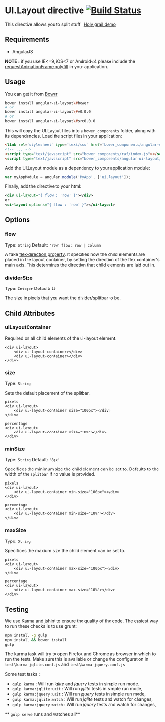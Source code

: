# UI.Layout directive [![Build Status](https://travis-ci.org/angular-ui/ui-layout.svg)](https://travis-ci.org/angular-ui/ui-layout)

This directive allows you to split stuff !
[Holy grail demo](http://plnkr.co/k74rGs)

## Requirements

- AngularJS

**NOTE :** if you use IE<=9, iOS<7 or Android<4 please include the [requestAnimationFrame polyfill](https://github.com/darius/requestAnimationFrame/blob/master/requestAnimationFrame.js) in your application.


## Usage

You can get it from [Bower](http://bower.io/)

```sh
bower install angular-ui-layout\#bower
# or
bower install angular-ui-layout\#v0.0.0
# or
bower install angular-ui-layout\#src0.0.0
```

This will copy the UI.Layout files into a `bower_components` folder, along with its dependencies. Load the script files in your application:

```html
<link rel="stylesheet" type="text/css" href="bower_components/angular-ui-layout/ui-layout.css"/>
<!-- ... -->
<script type="text/javascript" src="bower_components/raf/index.js"></script>
<script type="text/javascript" src="bower_components/angular-ui-layout/ui-layout.js"></script>
```

Add the UI.Layout module as a dependency to your application module:

```javascript
var myAppModule = angular.module('MyApp', ['ui.layout']);
```

Finally, add the directive to your html:


```xml
<div ui-layout="{ flow : 'row' }"></div>
or
<ui-layout options="{ flow : 'row' }"></ui-layout>
```


## Options

### flow

Type: `String`
Default: `'row'`
`flow: row | column`

A fake [flex-direction property](http://www.w3.org/TR/css3-flexbox/#flex-direction). It specifies how the child elements are placed in the layout container, by setting the direction of the flex container's main axis. This determines the direction that child elements are laid out in.

### dividerSize

Type: `Integer`
Default: `10`

The size in pixels that you want the divider/splitbar to be.

## Child Attributes

### uiLayoutContainer

Required on all child elements of the ui-layout element.

```
<div ui-layout>
    <div ui-layout-container></div>    
    <div ui-layout-container></div>    
</div>
```

### size
Type: `String`

Sets the default placement of the splitbar.

```
pixels
<div ui-layout>
    <div ui-layout-container size="100px"></div>
</div>

percentage
<div ui-layout>
    <div ui-layout-container size="10%"></div>
</div>
```

### minSize

Type: `String`
Default: `'8px'`

Specifices the minimum size the child element can be set to. Defaults to the width of the `splitbar` if no value is provided.

```
pixels
<div ui-layout>
    <div ui-layout-container min-size="100px"></div>
</div>

percentage
<div ui-layout>
    <div ui-layout-container min-size="10%"></div>
</div>
```

### maxSize

Type: `String`

Specifices the maxium size the child element can be set to.

```
pixels
<div ui-layout>
    <div ui-layout-container max-size="100px"></div>
</div>

percentage
<div ui-layout>
    <div ui-layout-container max-size="10%"></div>
</div>
```

## Testing

We use Karma and jshint to ensure the quality of the code.  The easiest way to run these checks is to use grunt:

```sh
npm install -g gulp
npm install && bower install
gulp
```

The karma task will try to open Firefox and Chrome as browser in which to run the tests.  Make sure this is available or change the configuration in `test\karma-jqlite.conf.js` and `test\karma-jquery.conf.js`

Some test tasks :
 - `gulp karma` : Will run _jqlite_ and _jquery_ tests in simple run mode,
 - `gulp karma:jqlite:unit` : Will run _jqlite_ tests in simple run mode,
 - `gulp karma:jquery:unit` : Will run _jquery_ tests in simple run mode,
 - `gulp karma:jqlite:watch` : Will run _jqlite_ tests and watch for changes,
 - `gulp karma:jquery:watch` : Will run _jquery_ tests and watch for changes,

** `gulp serve` runs and watches all**
